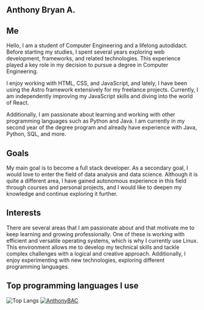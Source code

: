 ## Anthony Bryan A.

## Me

Hello, I am a student of Computer Engineering and a lifelong autodidact. Before starting my studies, I spent several years exploring web development, frameworks, and related technologies. This experience played a key role in my decision to pursue a degree in Computer Engineering.

I enjoy working with HTML, CSS, and JavaScript, and lately, I have been using the Astro framework extensively for my freelance projects. Currently, I am independently improving my JavaScript skills and diving into the world of React.

Additionally, I am passionate about learning and working with other programming languages such as Python and Java. I am currently in my second year of the degree program and already have experience with Java, Python, SQL, and more.

## Goals

My main goal is to become a full stack developer. As a secondary goal, I would love to enter the field of data analysis and data science. Although it is quite a different area, I have gained autonomous experience in this field through courses and personal projects, and I would like to deepen my knowledge and continue exploring it further.

## Interests

There are several areas that I am passionate about and that motivate me to keep learning and growing professionally. One of these is working with efficient and versatile operating systems, which is why I currently use Linux. This environment allows me to develop my technical skills and tackle complex challenges with a logical and creative approach. Additionally, I enjoy experimenting with new technologies, exploring different programming languages.

## Top programming languages I use

![Top Langs](https://github-readme-stats.vercel.app/api/top-langs/?username=anuraghazra&layout=compact)
[![AnthonyBAC](https://github-readme-stats.vercel.app/api?username=AnthonyBAC&show_icons=true&theme=transparent)](https://github.com/anuraghazra/github-readme-stats)
<!--
**AnthonyBAC/anthonybac** is a ✨ _special_ ✨ repository because its `README.md` (this file) appears on your GitHub profile.

Here are some ideas to get you started:

- 🔭 I’m currently working on ...
- 🌱 I’m currently learning ...
- 👯 I’m looking to collaborate on ...
- 🤔 I’m looking for help with ...
- 💬 Ask me about ...
- 📫 How to reach me: ...
- 😄 Pronouns: ...
- ⚡ Fun fact: ...
-->
